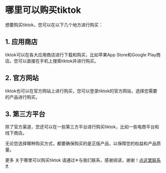 # 哪里可以购买tiktok

想要购买tiktok，您可以在以下几个地方进行购买：

## 1. 应用商店
tiktok可以在各大应用商店进行下载和购买，比如苹果App Store和Google Play商店。您可以直接在手机上搜索tiktok并进行购买。

## 2. 官方网站
tiktok也可以在官方网站上进行购买，您可以登录tiktok的官方网站，选择您需要的产品进行购买。

## 3. 第三方平台
除了官方渠道，您还可以在一些第三方平台进行购买tiktok，比如一些电商平台和线下商店。

无论您选择哪种购买方式，都要确保购买的是正版产品，以保障您的权益和产品质量。

更多 关于哪里可以购买tiktok 请通过✈与我们联系，感谢阅读，谢谢！[点这里联系✈](https://d.k02.cc)
